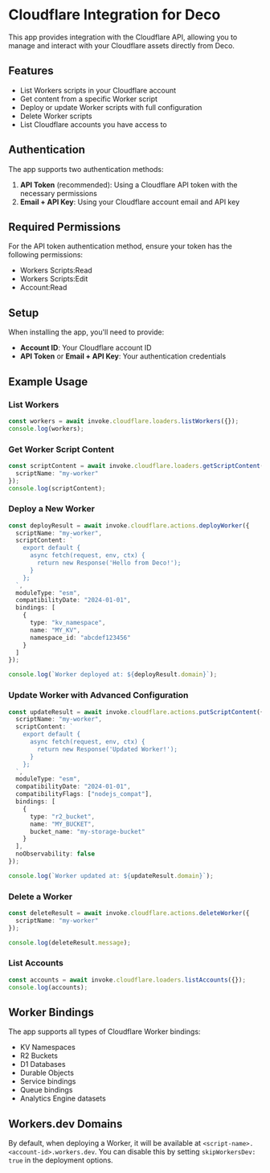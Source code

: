 # Cloudflare Integration for Deco

This app provides integration with the Cloudflare API, allowing you to manage and interact with your Cloudflare assets directly from Deco.

## Features

- List Workers scripts in your Cloudflare account
- Get content from a specific Worker script
- Deploy or update Worker scripts with full configuration
- Delete Worker scripts
- List Cloudflare accounts you have access to

## Authentication

The app supports two authentication methods:

1. **API Token** (recommended): Using a Cloudflare API token with the necessary permissions
2. **Email + API Key**: Using your Cloudflare account email and API key

## Required Permissions

For the API token authentication method, ensure your token has the following permissions:

- Workers Scripts:Read
- Workers Scripts:Edit
- Account:Read

## Setup

When installing the app, you'll need to provide:

- **Account ID**: Your Cloudflare account ID
- **API Token** or **Email + API Key**: Your authentication credentials

## Example Usage

### List Workers

```typescript
const workers = await invoke.cloudflare.loaders.listWorkers({});
console.log(workers);
```

### Get Worker Script Content

```typescript
const scriptContent = await invoke.cloudflare.loaders.getScriptContent({
  scriptName: "my-worker"
});
console.log(scriptContent);
```

### Deploy a New Worker

```typescript
const deployResult = await invoke.cloudflare.actions.deployWorker({
  scriptName: "my-worker",
  scriptContent: `
    export default {
      async fetch(request, env, ctx) {
        return new Response('Hello from Deco!');
      }
    };
  `,
  moduleType: "esm",
  compatibilityDate: "2024-01-01",
  bindings: [
    {
      type: "kv_namespace",
      name: "MY_KV",
      namespace_id: "abcdef123456"
    }
  ]
});

console.log(`Worker deployed at: ${deployResult.domain}`);
```

### Update Worker with Advanced Configuration

```typescript
const updateResult = await invoke.cloudflare.actions.putScriptContent({
  scriptName: "my-worker",
  scriptContent: `
    export default {
      async fetch(request, env, ctx) {
        return new Response('Updated Worker!');
      }
    };
  `,
  moduleType: "esm",
  compatibilityDate: "2024-01-01",
  compatibilityFlags: ["nodejs_compat"],
  bindings: [
    {
      type: "r2_bucket",
      name: "MY_BUCKET",
      bucket_name: "my-storage-bucket"
    }
  ],
  noObservability: false
});

console.log(`Worker updated at: ${updateResult.domain}`);
```

### Delete a Worker

```typescript
const deleteResult = await invoke.cloudflare.actions.deleteWorker({
  scriptName: "my-worker"
});

console.log(deleteResult.message);
```

### List Accounts

```typescript
const accounts = await invoke.cloudflare.loaders.listAccounts({});
console.log(accounts);
```

## Worker Bindings

The app supports all types of Cloudflare Worker bindings:

- KV Namespaces
- R2 Buckets
- D1 Databases
- Durable Objects
- Service bindings
- Queue bindings
- Analytics Engine datasets

## Workers.dev Domains

By default, when deploying a Worker, it will be available at `<script-name>.<account-id>.workers.dev`. You can disable this by setting `skipWorkersDev: true` in the deployment options. 